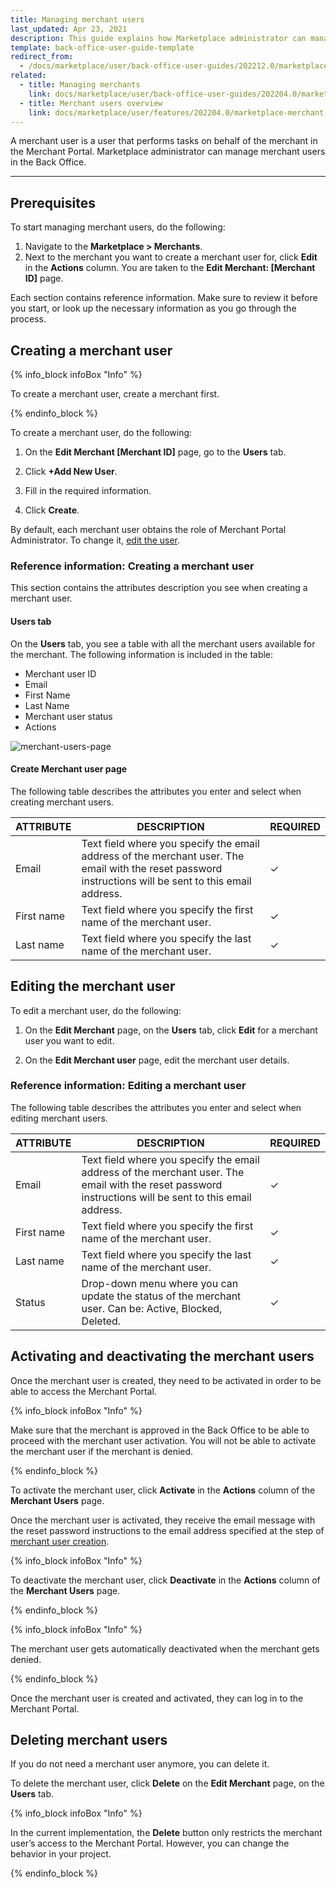 ```yaml
---
title: Managing merchant users
last_updated: Apr 23, 2021
description: This guide explains how Marketplace administrator can manage merchant users in the Back Office.
template: back-office-user-guide-template
redirect_from:
  - /docs/marketplace/user/back-office-user-guides/202212.0/marketplace/merchants/managing-merchant-users.html
related:
  - title: Managing merchants
    link: docs/marketplace/user/back-office-user-guides/202204.0/marketplace/merchants/managing-merchants.html
  - title: Merchant users overview
    link: docs/marketplace/user/features/202204.0/marketplace-merchant-feature-overview/merchant-users-overview.html
---
```


A merchant user is a user that performs tasks on behalf of the merchant in the Merchant Portal. Marketplace administrator can manage merchant users in the Back Office.

---

## Prerequisites

To start managing merchant users, do the following:

1. Navigate to the **Marketplace&nbsp;<span aria-label="and then">></span> Merchants**.
2. Next to the merchant you want to create a merchant user for, click **Edit** in the **Actions** column. You are taken to the **Edit Merchant: [Merchant ID]** page.

Each section contains reference information. Make sure to review it before you start, or look up the necessary information as you go through the process.

## Creating a merchant user

{% info_block infoBox "Info" %}

To create a merchant user, create a merchant first.

{% endinfo_block %}

To create a merchant user, do the following:

1. On the **Edit Merchant [Merchant ID]** page, go to the **Users** tab.

2. Click **+Add New User**.

3. Fill in the required information.

4. Click **Create**.

By default, each merchant user obtains the role of Merchant Portal Administrator. To change it, [edit the user](/docs/pbc/all/user-management/{{page.version}}/base-shop/manage-in-the-back-office/manage-users/edit-users.html).

### Reference information: Creating a merchant user

This section contains the attributes description you see when creating a merchant user.

#### Users tab

On the **Users** tab, you see a table with all the merchant users available for the merchant. The following information is included in the table:

* Merchant user ID
* Email
* First Name
* Last Name
* Merchant user status
* Actions

![merchant-users-page](https://spryker.s3.eu-central-1.amazonaws.com/docs/User+Guides/Back+Office+User+Guides/Marketplace/Merchants/merchant-users-page.png)

#### Create Merchant user page

The following table describes the attributes you enter and select when creating merchant users.

| ATTRIBUTE | DESCRIPTION | REQUIRED |
|-|-|-|
| Email | Text field where you specify the email address of the merchant user. The email with the reset password instructions will be sent to this email address.  | &check; |
| First name | Text field where you specify the first name of the merchant user. | &check; |
| Last name | Text field where you specify the last name of the merchant user. | &check; |

## Editing the merchant user

To edit a merchant user, do the following:

1. On the **Edit Merchant** page, on the **Users** tab, click **Edit** for a merchant user you want to edit.

2. On the **Edit Merchant user** page, edit the merchant user details.

### Reference information: Editing a merchant user

The following table describes the attributes you enter and select when editing merchant users.

| ATTRIBUTE | DESCRIPTION | REQUIRED |
|-|-|-|
| Email | Text field where you specify the email address of the merchant user. The email with the reset password instructions will be sent to this email address.  | &check; |
| First name | Text field where you specify the first name of the merchant user. | &check; |
| Last name | Text field where you specify the last name of the merchant user. | &check; |
| Status | Drop-down menu where you can update the status of the merchant user. Can be: Active, Blocked, Deleted. | &check; |

## Activating and deactivating the merchant users

Once the merchant user is created, they need to be activated in order to be able to access the Merchant Portal.

{% info_block infoBox "Info" %}

Make sure that the merchant is approved in the Back Office to be able to proceed with the merchant user activation. You will not be able to activate the merchant user if the merchant is denied.

{% endinfo_block %}

To activate the merchant user, click **Activate** in the **Actions** column of the **Merchant Users** page.

Once the merchant user is activated, they receive the email message with the reset password instructions to the email address specified at the step of [merchant user creation](#creating-a-merchant-user).

{% info_block infoBox "Info" %}

To deactivate the merchant user, click **Deactivate** in the **Actions** column of the **Merchant Users** page.

{% endinfo_block %}

{% info_block infoBox "Info" %}

The merchant user gets automatically deactivated when the merchant gets denied.

{% endinfo_block %}

Once the merchant user is created and activated, they can log in to the Merchant Portal.

## Deleting merchant users

If you do not need a merchant user anymore, you can delete it.

To delete the merchant user, click **Delete** on the **Edit Merchant** page, on the **Users** tab.

{% info_block infoBox "Info" %}

In the current implementation, the **Delete** button only restricts the merchant user’s access to the Merchant Portal. However, you can change the behavior in your project.

{% endinfo_block %}
